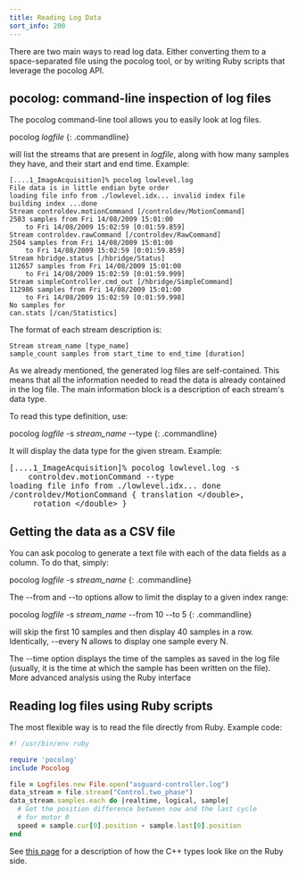 ```yaml
---
title: Reading Log Data
sort_info: 200
---
```


There are two main ways to read log data. Either converting them to a
space-separated file using the pocolog tool, or by writing Ruby scripts that
leverage the pocolog API.

pocolog: command-line inspection of log files
---------------------------------------------
The pocolog command-line tool allows you to easily look at log files.

pocolog _logfile_
{: .commandline}

will list the streams that are present in _logfile_, along with how many samples they have, and their start and end time. Example:

~~~ text
[....1_ImageAcquisition]% pocolog lowlevel.log
File data is in little endian byte order
loading file info from ./lowlevel.idx... invalid index file
building index ...done
Stream controldev.motionCommand [/controldev/MotionCommand]
2503 samples from Fri 14/08/2009 15:01:00 
	to Fri 14/08/2009 15:02:59 [0:01:59.859]
Stream controldev.rawCommand [/controldev/RawCommand]
2504 samples from Fri 14/08/2009 15:01:00 
	to Fri 14/08/2009 15:02:59 [0:01:59.859]
Stream hbridge.status [/hbridge/Status]
112657 samples from Fri 14/08/2009 15:01:00 
	to Fri 14/08/2009 15:02:59 [0:01:59.999]
Stream simpleController.cmd_out [/hbridge/SimpleCommand]
112986 samples from Fri 14/08/2009 15:01:00 
	to Fri 14/08/2009 15:02:59 [0:01:59.998]
No samples for
can.stats [/can/Statistics]
~~~

The format of each stream description is:

~~~ text
Stream stream_name [type_name]
sample_count samples from start_time to end_time [duration]
~~~

As we already mentioned, the generated log files are self-contained. This means that all the information needed to read the data is already contained in the log file. The main information block is a description of each stream's data type.

To read this type definition, use:

pocolog _logfile_ -s _stream_name_ -\-type
{: .commandline}

It will display the data type for the given stream. Example:

<pre markdown="0">
[....1_ImageAcquisition]% pocolog lowlevel.log -s 
	controldev.motionCommand --type
loading file info from ./lowlevel.idx... done
/controldev/MotionCommand { translation &lt;/double&gt;,
	 rotation &lt;/double&gt; }
</pre>

Getting the data as a CSV file
------------------------------

You can ask pocolog to generate a text file with each of the data fields as a column. To do that, simply:

pocolog _logfile_ -s _stream_name_
{: .commandline}

The -\-from and -\-to options allow to limit the display to a given index range:

pocolog _logfile_ -s _stream_name_ -\-from 10 -\-to 5
{: .commandline}

will skip the first 10 samples and then display 40 samples in a row.
Identically, -\-every N allows to display one sample every N.

The -\-time option displays the time of the samples as saved in the log file
(usually, it is the time at which the sample has been written on the file).
More advanced analysis using the Ruby interface

Reading log files using Ruby scripts
------------------------------------

The most flexible way is to read the file directly from Ruby. Example code:

~~~ ruby
#! /usr/bin/env ruby

require 'pocolog'
include Pocolog

file = Logfiles.new File.open("asguard-controller.log")
data_stream = file.stream("Control.two_phase")
data_stream.samples.each do |realtime, logical, sample|
  # Get the position difference between now and the last cycle
  # for motor 0
  speed = sample.cur[0].position - sample.last[0].position
end
~~~

See [this page](../runtime/ruby_and_types.html) for a description of how the C++
types look like on the Ruby side.

